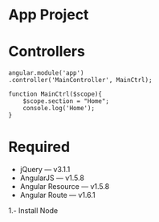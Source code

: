 # App Project

# Controllers
```
angular.module('app')
.controller('MainController', MainCtrl);

function MainCtrl($scope){
	$scope.section = "Home";
	console.log('Home');
}
```

# Required
* jQuery — v3.1.1
* AngularJS — v1.5.8
* Angular Resource — v1.5.8
* Angular Route — v1.6.1

1.- Install Node
